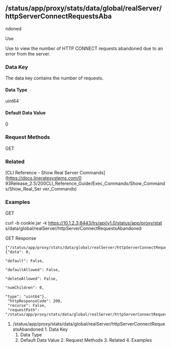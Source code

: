 ## /status/app/proxy/stats/data/global/realServer/httpServerConnectRequestsAba
ndoned

Use

Use to view the number of HTTP CONNECT requests abandoned due to an error from
the server.

### Data Key

The data key contains the number of requests.

#### Data Type

uint64

#### Default Data Value

0

### Request Methods

GET

### Related

[CLI Reference - Show Real Server Commands](https://docs.lineratesystems.com/0
93Release_2.5/200CLI_Reference_Guide/Exec_Commands/Show_Commands/Show_Real_Ser
ver_Commands)

### Examples

GET

curl -b cookie.jar -k https://10.1.2.3:8443/lrs/api/v1.0/status/app/proxy/stat
s/data/global/realServer/httpServerConnectRequestsAbandoned

GET Response

    
    {"/status/app/proxy/stats/data/global/realServer/httpServerConnectRequestsAbandoned": {"data": 0,
                                                                                            "default": False,
                                                                                            "defaultAllowed": False,
                                                                                            "deleteAllowed": False,
                                                                                            "numChildren": 0,
                                                                                            "type": "uint64"},
     "httpResponseCode": 200,
     "recurse": False,
     "requestPath": "/status/app/proxy/stats/data/global/realServer/httpServerConnectRequestsAbandoned"}
    

  1. /status/app/proxy/stats/data/global/realServer/httpServerConnectRequestsAbandoned
    1. Data Key
      1. Data Type
      2. Default Data Value
    2. Request Methods
    3. Related
    4. Examples

